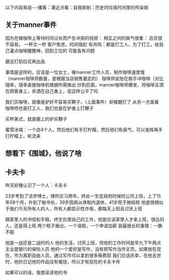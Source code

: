 
以下内容来自---播客：凑近点看：自我剥削：历史的垃圾时间里的传染病

## 关于manner事件
因为在做咖啡上等待时间过长而产生冲突的视频：
相互之间的戾气很重：
店员很不容易， 一杯又一杯
客户焦虑，时间很赶
有共鸣：都是打工人，为了打工，给自己灌点咖啡醒醒神，回到工位的
可能各有问题

磨豆打奶拉花再出品

事情是这样的，应该是一位女士，催manner工作人员，制作咖啡速度慢
（manner咖啡师数量，是根据当店销售量定的）
咖啡师说他在做手冲咖啡（对比瑞幸，瑞幸直接咖啡机根据所需做出
炒到后面，manner咖啡师爆发，将咖啡豆洒在顾客身上，并洒在自己身上，说这样公平了吗


我们买咖啡，就像是驴好不容易买鞭子，（上面事件）却被磨打了
从另一方面看
咖啡师也是打工人，我们也是在驴身上打鞭子


买杯美式，就是磨上的驴买鞭子

蜜雪冰城：一个店4个人，然后他们有手打柠檬，然后他们有戾气，可以发挥再手打柠檬上，轮流来


## 想看下《围城》，他说了啥


## 卡夫卡 
昨天好像认识了一个人：卡夫卡

23岁考到了法学博士，律所实习两年，终此一生在政府的保险公司上班，上了15年08个月，升到了秘书长，39岁因病从体制内退休，41岁死于肺结核
他是很相似于我们今天所有人的人，所有人都启示性作用，都每天上班且讨厌上班

跟家里人的书信和手稿，终生仇恨自己的工作，他是应该家里人才来上班，很怂的人，还是得上班
两个柜子展出，一个请假，一个申请加薪
我最擅长的事情：一蹶不振

他是一战还是二战时的人
他的生活，讨厌上班，但他的工作时间是早九下午两点
主业是银行的保险人员
他的一个爱好是写作，没有把写作当作主页，如果放在现在，作为离职自由人员，通过写作可以拿到很多稿费耶
我们应该庆幸，在他去世时，他的日记他的作品没有被烧，所以才有现在的卡夫卡传

如果可以的话，我想读读他的书
